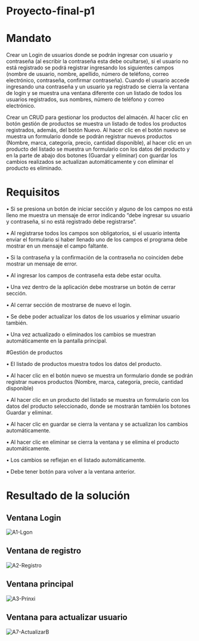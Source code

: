 # Proyecto-final-p1
# Mandato
Crear un Login de usuarios donde se podrán ingresar con usuario y contraseña (al
escribir la contraseña esta debe ocultarse), si el usuario no está registrado se podrá
registrar ingresando los siguientes campos (nombre de usuario, nombre, apellido,
número de teléfono, correo electrónico, contraseña, confirmar contraseña). Cuando
el usuario accede ingresando una contraseña y un usuario ya registrado se cierra la
ventana de login y se muestra una ventana diferente con un listado de todos los
usuarios registrados, sus nombres, número de teléfono y correo electrónico.

Crear un CRUD para gestionar los productos del almacén. Al hacer clic en botón gestión de productos se muestra un listado de todos los productos registrados, además, del botón Nuevo. Al hacer clic en el botón nuevo se muestra un formulario donde se podrán registrar nuevos productos (Nombre, marca, categoría, precio, cantidad disponible), al hacer clic en un producto del listado se muestra un formulario con los datos del producto y en la parte de abajo dos botones (Guardar y eliminar) con guardar los cambios realizados se actualizan automáticamente y con eliminar el producto es eliminado.

# Requisitos
• Si se presiona un botón de iniciar sección y alguno de los campos no está
lleno me muestra un mensaje de error indicando “debe ingresar su usuario
y contraseña, si no está registrado debe registrarse”.

• Al registrarse todos los campos son obligatorios, si el usuario intenta enviar
el formulario si haber llenado uno de los campos el programa debe mostrar
en un mensaje el campo faltante.

• Si la contraseña y la confirmación de la contraseña no coinciden debe
mostrar un mensaje de error.

• Al ingresar los campos de contraseña esta debe estar oculta.

• Una vez dentro de la aplicación debe mostrarse un botón de cerrar sección.

• Al cerrar sección de mostrarse de nuevo el login.

• Se debe poder actualizar los datos de los usuarios y eliminar usuario
también.

• Una vez actualizado o eliminados los cambios se muestran
automáticamente en la pantalla principal.

#Gestión de productos

• El listado de productos muestra todos los datos del producto.

• Al hacer clic en el botón nuevo se muestra un formulario donde se podrán registrar nuevos productos (Nombre, marca, categoría, precio, cantidad disponible)

• Al hacer clic en un producto del listado se muestra un formulario con los datos del producto seleccionado, donde se mostrarán también los botones Guardar y eliminar.

• Al hacer clic en guardar se cierra la ventana y se actualizan los cambios automáticamente.

• Al hacer clic en eliminar se cierra la ventana y se elimina el producto automáticamente.

• Los cambios se reflejan en el listado automáticamente.

• Debe tener botón para volver a la ventana anterior.

# Resultado de la solución
## Ventana Login
![A1-Lgon](https://user-images.githubusercontent.com/71516416/187484810-8bbf6006-2726-4d9d-b744-25a86057f403.png)
## Ventana de registro
![A2-Registro](https://user-images.githubusercontent.com/71516416/187484893-9f7de474-7334-408b-b090-fd53928c90d0.png)
## Ventana principal
![A3-Prinxi](https://user-images.githubusercontent.com/71516416/187484957-8e902c4e-5875-4021-9594-1e5b193b2cc9.png)
## Ventana para actualizar usuario
![A7-ActualizarB](https://user-images.githubusercontent.com/71516416/187485129-e68ec976-fb5f-45d5-8ad7-a76bc0ffa9b7.png)
